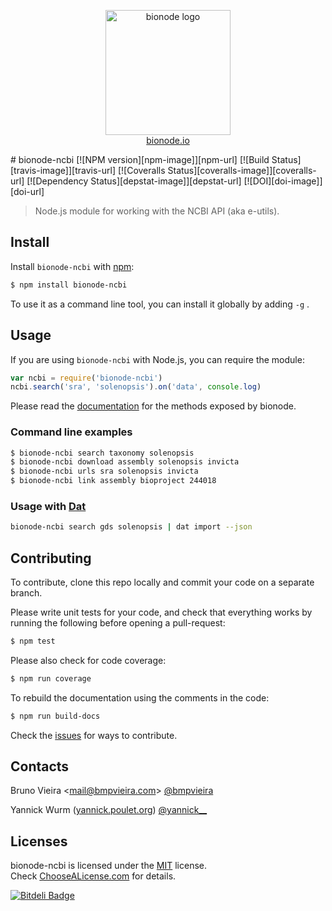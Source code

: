 <p align="center">
  <a href="http://bionode.io">
    <img height="200" width="200" title="bionode" alt="bionode logo" src="https://rawgithub.com/bionode/bionode/master/docs/bionode-logo.min.svg"/>
  </a>
  <br/>
  <a href="http://bionode.io/">bionode.io</a>
</p>
# bionode-ncbi [![NPM version][npm-image]][npm-url] [![Build Status][travis-image]][travis-url] [![Coveralls Status][coveralls-image]][coveralls-url] [![Dependency Status][depstat-image]][depstat-url] [![DOI][doi-image]][doi-url]


> Node.js module for working with the NCBI API (aka e-utils).


Install
-------

Install ```bionode-ncbi``` with [npm](//npmjs.org):

```sh
$ npm install bionode-ncbi
```
To use it as a command line tool, you can install it globally by adding ```-g``` .


Usage
-----

If you are using ```bionode-ncbi``` with Node.js, you can require the module:

```js
var ncbi = require('bionode-ncbi')
ncbi.search('sra', 'solenopsis').on('data', console.log)
```

Please read the [documentation](http://rawgit.com/bionode/bionode-ncbi/master/docs/bionode-ncbi.html) for the methods exposed by bionode.

### Command line examples
```sh
$ bionode-ncbi search taxonomy solenopsis
$ bionode-ncbi download assembly solenopsis invicta
$ bionode-ncbi urls sra solenopsis invicta
$ bionode-ncbi link assembly bioproject 244018
```

### Usage with [Dat](http://dat-data.com)
```sh
bionode-ncbi search gds solenopsis | dat import --json
```

Contributing
------------

To contribute, clone this repo locally and commit your code on a separate branch.

Please write unit tests for your code, and check that everything works by running the following before opening a pull-request:

```sh
$ npm test
```

Please also check for code coverage:

```sh
$ npm run coverage
```

To rebuild the documentation using the comments in the code:

```sh
$ npm run build-docs
```
Check the [issues](http://github.com/bionode/bionode-ncbi/issues) for ways to contribute.

Contacts
--------
Bruno Vieira <[mail@bmpvieira.com](mailto:mail@bmpvieira.com)> [@bmpvieira](//twitter.com/bmpvieira)

Yannick Wurm ([yannick.poulet.org](http://yannick.poulet.org)) [@yannick__](//twitter.com/yannick__)

Licenses
--------

bionode-ncbi is licensed under the [MIT](https://raw.github.com/bionode/bionode-ncbi/master/LICENSE) license.  
Check [ChooseALicense.com](http://choosealicense.com/licenses/mit) for details.

[npm-url]: http://npmjs.org/package/bionode-ncbi
[npm-image]: http://badge.fury.io/js/bionode-ncbi.png
[travis-url]: http://travis-ci.org/bionode/bionode-ncbi
[travis-image]: http://travis-ci.org/bionode/bionode-ncbi.png?branch=master
[coveralls-url]: http://coveralls.io/r/bionode/bionode-ncbi
[coveralls-image]: http://coveralls.io/repos/bionode/bionode-ncbi/badge.png
[depstat-url]: http://david-dm.org/bionode/bionode-ncbi
[depstat-image]: http://david-dm.org/bionode/bionode-ncbi.png
[doi-url]: http://dx.doi.org/10.5281/zenodo.10610
[doi-image]: https://zenodo.org/badge/3959/bionode/bionode-ncbi.png

[![Bitdeli Badge](http://d2weczhvl823v0.cloudfront.net/bionode/bionode-ncbi/trend.png)](https://bitdeli.com/free "Bitdeli Badge")
